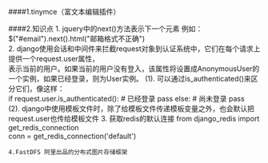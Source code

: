 ####1.tinymce（富文本编辑插件）  

####2.知识点 
	1. jquery中的next()方法表示下一个元素 
		例如：$("#email").next().html("邮箱格式不正确")  
	2. django使用会话和中间件来拦截request对象到认证系统中，它们在每个请求上提供一个request.user属性，  
	  表示当前的用户。如果当前的用户没有登入，该属性将设置成AnonymousUser的一个实例，如果已经登录，则为User实例。
	  (1). 可以通过is_authenticated()来区分它们，像这样：   
	  if request.user.is_authenticated():
		# 已经登录
		pass
	  else:
		# 尚未登录
		pass  
	  (2). django中使用模板文件时，除了给模板文件传递模板变量之外，也会默认把request.user也传给模板文件 
	3. 获取redis的默认连接
	  from django_redis import get_redis_connection  
	  conn = get_redis_connection('default')

	4.FastDFS 阿里出品的分布式图片存储框架

   